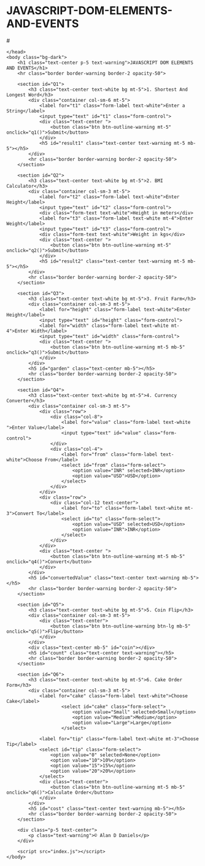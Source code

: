 # JAVASCRIPT-DOM-ELEMENTS-AND-EVENTS
#<!DOCTYPE html>
<html lang="en">
    <head>
        <meta charset="UTF-8">
        <meta http-equiv="X-UA-Compatible" content="IE=edge">
        <meta name="viewport" content="width=device-width, initial-scale=1.0">
        <title>Experiment 5</title>    
        <!-- CSS only -->
        <link href="https://cdn.jsdelivr.net/npm/bootstrap@5.2.0/dist/css/bootstrap.min.css" rel="stylesheet" integrity="sha384-gH2yIJqKdNHPEq0n4Mqa/HGKIhSkIHeL5AyhkYV8i59U5AR6csBvApHHNl/vI1Bx" crossorigin="anonymous">
        <!-- JavaScript Bundle with Popper -->
        <script src="https://cdn.jsdelivr.net/npm/bootstrap@5.2.0/dist/js/bootstrap.bundle.min.js" integrity="sha384-A3rJD856KowSb7dwlZdYEkO39Gagi7vIsF0jrRAoQmDKKtQBHUuLZ9AsSv4jD4Xa" crossorigin="anonymous"></script>

    </head>
    <body class="bg-dark">        
        <h1 class="text-center p-5 text-warning">JAVASCRIPT DOM ELEMENTS AND EVENTS</h1>
        <hr class="border border-warning border-2 opacity-50">

        <section id="Q1">
            <h3 class="text-center text-white bg mt-5">1. Shortest And Longest Word</h3>
            <div class="container col-sm-6 mt-5">
                <label for="t1" class="form-label text-white">Enter a String</label>
                <input type="text" id="t1" class="form-control">
                <div class="text-center ">
                    <button class="btn btn-outline-warning mt-5" onclick="q1()">Submit</button>
                </div>
                <h5 id="result1" class="text-center text-warning mt-5 mb-5"></h5>             
            </div>
            <hr class="border border-warning border-2 opacity-50">
        </section>
        
        <section id="Q2">
            <h3 class="text-center text-white bg mt-5">2. BMI Calculator</h3>
            <div class="container col-sm-3 mt-5">
                <label for="t2" class="form-label text-white">Enter Height</label>
                <input type="text" id="t2" class="form-control">
                <div class="form-text text-white">Height in meters</div>
                <label for="t3" class="form-label text-white mt-4">Enter Weight</label>
                <input type="text" id="t3" class="form-control">
                <div class="form-text text-white">Weight in kgs</div>
                <div class="text-center ">
                    <button class="btn btn-outline-warning mt-5" onclick="q2()">Submit</button>
                </div>
                <h5 id="result2" class="text-center text-warning mt-5 mb-5"></h5>             
            </div>
            <hr class="border border-warning border-2 opacity-50">
        </section>

        <section id="Q3">
            <h3 class="text-center text-white bg mt-5">3. Fruit Farm</h3>
            <div class="container col-sm-3 mt-5">
                <label for="height" class="form-label text-white">Enter Height</label>
                <input type="text" id="height" class="form-control">
                <label for="width" class="form-label text-white mt-4">Enter Width</label>
                <input type="text" id="width" class="form-control">
                <div class="text-center ">
                    <button class="btn btn-outline-warning mt-5 mb-5" onclick="q3()">Submit</button>
                </div>                            
            </div>
            <h5 id="garden" class="text-center mb-5"></h5> 
            <hr class="border border-warning border-2 opacity-50">
        </section>

        <section id="Q4">
            <h3 class="text-center text-white bg mt-5">4. Currency Converter</h3>
            <div class="container col-sm-3 mt-5">
                <div class="row">
                    <div class="col-8">
                        <label for="value" class="form-label text-white ">Enter Value</label>
                        <input type="text" id="value" class="form-control">
                    </div>
                    <div class="col-4">
                        <label for="from" class="form-label text-white">Choose From</label>
                        <select id="from" class="form-select">
                            <option value="INR" selected>INR</option>
                            <option value="USD">USD</option>                    
                        </select>
                    </div>
                </div> 
                <div class="row">
                    <div class="col-12 text-center">
                        <label for="to" class="form-label text-white mt-3">Convert To</label>
                        <select id="to" class="form-select">
                            <option value="USD" selected>USD</option>
                            <option value="INR">INR</option>                    
                        </select>
                    </div>
                </div>                
                <div class="text-center ">
                    <button class="btn btn-outline-warning mt-5 mb-5" onclick="q4()">Convert</button>
                </div>                            
            </div>
            <h5 id="convertedValue" class="text-center text-warning mb-5"></h5> 
            <hr class="border border-warning border-2 opacity-50">
        </section>

        <section id="Q5">
            <h3 class="text-center text-white bg mt-5">5. Coin Flip</h3>
            <div class="container col-sm-3 mt-5">                
                <div class="text-center">
                    <button class="btn btn-outline-warning btn-lg mb-5" onclick="q5()">Flip</button>
                </div>                            
            </div>
            <div class="text-center mb-5" id="coin"></div>
            <h5 id="count" class="text-center text-warning"></h5> 
            <hr class="border border-warning border-2 opacity-50">
        </section>

        <section id="Q6">
            <h3 class="text-center text-white bg mt-5">6. Cake Order Form</h3>
            <div class="container col-sm-3 mt-5">   
                <label for="cake" class="form-label text-white">Choose Cake</label>
                        <select id="cake" class="form-select">
                            <option value="Small" selected>Small</option>
                            <option value="Medium">Medium</option>
                            <option value="Large">Large</option>                    
                        </select> 

                <label for="tip" class="form-label text-white mt-3">Choose Tip</label>
                <select id="tip" class="form-select">
                    <option value="0" selected>None</option>
                    <option value="10">10%</option>
                    <option value="15">15%</option>
                    <option value="20">20%</option>                    
                </select>  
                <div class="text-center">
                    <button class="btn btn-outline-warning mt-5 mb-5" onclick="q6()">Calculate Order</button>
                </div>                                     
            </div>
            <h5 id="cost" class="text-center text-warning mb-5"></h5>             
            <hr class="border border-warning border-2 opacity-50">
        </section>

        <div class="p-5 text-center">
            <p class="text-warning">© Alan D Daniels</p>
        </div>
        
        <script src="index.js"></script>
    </body>
</html>








